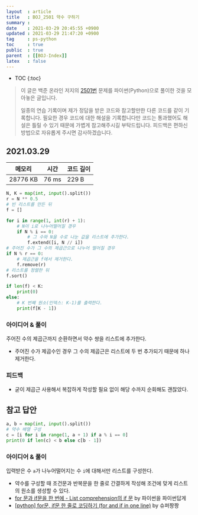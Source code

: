 ```yaml
---
layout  : article
title   : BOJ_2501 약수 구하기
summary : 
date    : 2021-03-29 20:45:55 +0900
updated : 2021-03-29 21:47:20 +0900
tag     : ps-python
toc     : true
public  : true
parent  : [[BOJ-Index]]
latex   : false
---
```

* TOC
{:toc}

> 이 글은 백준 온라인 저지의 [2501번](https://www.acmicpc.net/problem/2501) 문제를 파이썬(Python)으로 풀이한 것을 모아놓은 글입니다.
>
> 일종의 연습 기록이며 제가 정답을 받은 코드와 참고할만한 다른 코드를 같이 기록합니다. 필요한 경우 코드에 대한 해설을 기록합니다만 코드는 통과했어도 해설은 틀릴 수 있기 때문에 가볍게 참고해주시길 부탁드립니다. 피드백은 편하신 방법으로 자유롭게 주시면 감사하겠습니다.

## 2021.03.29

| 메모리    | 시간  | 코드 길이 |
| --------- | ----- | --------- |
| 28776 KB  | 76 ms | 229 B     |

```python
N, K = map(int, input().split())
r = N ** 0.5
# 빈 리스트를 만든 뒤
f = []

for i in range(1, int(r) + 1):
    # N이 i로 나누어떨어질 경우
    if N % i == 0:
        # 그 수와 N을 수로 나눈 값을 리스트에 추가한다.
        f.extend([i, N // i])
# 주어진 수가 그 수의 제곱근으로 나누어 떨어질 경우
if N % r == 0:
    # 제곱근을 f에서 제거한다.
    f.remove(r)
# 리스트를 정렬한 뒤
f.sort()

if len(f) < K:
    print(0)
else:
    # K 번째 원소(인덱스: K-1)를 출력한다.
    print(f[K - 1])
```

### 아이디어 & 풀이

주어진 수의 제곱근까지 순환하면서 약수 쌍을 리스트에 추가한다.

* 주어진 수가 제곱수인 경우 그 수의 제곱근은 리스트에 두 번 추가되기 때문에 하나 제거한다.

### 피드백

* 굳이 제곱근 사용해서 복잡하게 작성할 필요 없이 해당 수까지 순회해도 괜찮았다.

## 참고 답안

```python
a, b = map(int, input().split())
# 약수 배열 구성
c = [i for i in range(1, a + 1) if a % i == 0]
print(0 if len(c) < b else c[b - 1])
```

### 아이디어 & 풀이

입력받은 수 `a`가 나누어떨어지는 수 `i`에 대해서만 리스트를 구성한다.

* 약수를 구성할 때 조건문과 반복문을 한 줄로 간결하게 작성해 조건에 맞게 리스트의 원소를 생성할 수 있다.
* [for 문과 if문을 한 번에 - List comprehension의 if 문](https://programmers.co.kr/learn/courses/4008/lessons/48464) by 파이썬을 파이썬답게
* [[python] for문, if문 한 줄로 코딩하기 (for and if in one line)](https://leedakyeong.tistory.com/entry/python-for문-if문-한-줄로-코딩하기) by 슈퍼짱짱
